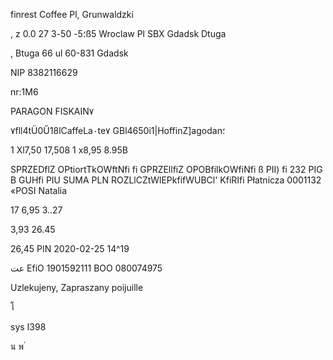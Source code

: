 finrest  Coffee
Pl, Grunwaldzki

,  z  0.0
27
؛5-
50-3ß5  Wroclaw
Pl  SBX  Gdadsk  Dtuga

,  Btuga  66
ul
60-831  Gdadsk

NIP  8382116629

nr:1M6

PARAGON  FISKAIN٧

٧fll4tÜ0Ű18lCaffeLa٠te٧
GBl4650i1|HoffinZ]agodan؛

1  Xl7,50  17,508
1 x8,95  8.95Β

SPRZEDflZ  OPtiortTkOWftNfi  fi
GPRZEllfiZ  OPOBfilkOWfiNfi  ß
PII)  fi 232
PIG  В
GUHfi  PIU
SUMA  PLN
ROZLlCZtWlEPkfifWUBCl'
KfiRIfi  Płatnicza
0001132  «POSI  Natalia

17
6,95
3..27

3,93
26.45

26,45  PIN
2020-02-25  14^19

 عت EfiO  1901592111
BOO  080074975

Uzlekujeny,  Zapraszany  poijuille

โ

sys  I398

น
พ
่
